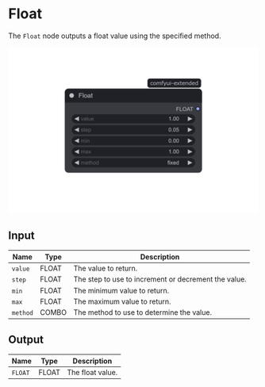 # Float

The `Float` node outputs a float value using the specified method.

![Float](/assets/nodes/primitive/float.png)

## Input

| Name     | Type  | Description                                          |
| -------- | ----- | ---------------------------------------------------- |
| `value`  | FLOAT | The value to return.                                 |
| `step`   | FLOAT | The step to use to increment or decrement the value. |
| `min`    | FLOAT | The minimum value to return.                         |
| `max`    | FLOAT | The maximum value to return.                         |
| `method` | COMBO | The method to use to determine the value.            |

## Output

| Name    | Type  | Description      |
| ------- | ----- | ---------------- |
| `FLOAT` | FLOAT | The float value. |
